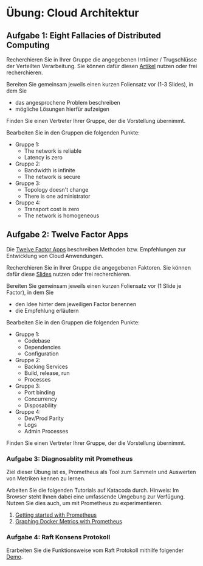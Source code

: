 # Übung: Cloud Architektur
## Aufgabe 1: Eight Fallacies of Distributed Computing

Recherchieren Sie in Ihrer Gruppe die angegebenen Irrtümer / Trugschlüsse  der Verteilten Verarbeitung.
Sie können dafür diesen [Artikel](https://www.simpleorientedarchitecture.com/8-fallacies-of-distributed-systems/)
nutzen oder frei recherchieren. 

Bereiten Sie gemeinsam jeweils einen kurzen Foliensatz vor (1-3 Slides), in dem Sie
* das angesprochene Problem beschreiben
* mögliche Lösungen hierfür aufzeigen

Finden Sie einen Vertreter Ihrer Gruppe, der die Vorstellung übernimmt.

Bearbeiten Sie in den Gruppen die folgenden Punkte:

* Gruppe 1:
    * The network is reliable
    * Latency is zero
* Gruppe 2:
    * Bandwidth is infinite
    * The network is secure
* Gruppe 3:
    * Topology doesn't change
    * There is one administrator
* Gruppe 4:
    * Transport cost is zero
    * The network is homogeneous

## Aufgabe 2: Twelve Factor Apps

Die [Twelve Factor Apps](https://12factor.net/) beschreiben Methoden bzw. Empfehlungen zur Entwicklung von 
Cloud Anwendungen.

Recherchieren Sie in Ihrer Gruppe die angegebenen Faktoren. Sie können dafür diese 
[Slides](https://www.slideshare.net/Alicanakku1/12-factor-apps)
nutzen oder frei recherchieren.

Bereiten Sie gemeinsam jeweils einen kurzen Foliensatz vor (1 Slide je Factor), in dem Sie
* den Idee hinter dem jeweiligen Factor benennen
* die Empfehlung erläutern

Bearbeiten Sie in den Gruppen die folgenden Punkte:

* Gruppe 1:
    * Codebase
    * Dependencies
    * Configuration
* Gruppe 2:
    * Backing Services
    * Build, release, run
    * Processes
* Gruppe 3:
    * Port binding
    * Concurrency
    * Disposability
* Gruppe 4:
    * Dev/Prod Parity
    * Logs
    * Admin Processes

Finden Sie einen Vertreter Ihrer Gruppe, der die Vorstellung übernimmt.

### Aufgabe 3: Diagnosablity mit Prometheus
Ziel dieser Übung ist es, Prometheus als Tool zum Sammeln und Auswerten von Metriken kennen zu lernen.

Arbeiten Sie die folgenden Tutorials auf Katacoda durch. 
Hinweis: Im Browser steht Ihnen dabei eine umfassende Umgebung zur Verfügung. Nutzen Sie dies auch, um mit Prometheus
zu experimentieren.

1. [Getting started with Prometheus](https://www.katacoda.com/courses/prometheus/getting-started)
2. [Graphing Docker Metrics with Prometheus](https://www.katacoda.com/courses/prometheus/docker-metrics)

### Aufgabe 4: Raft Konsens Protokoll

Erarbeiten Sie die Funktionsweise vom Raft Protokoll mithilfe folgender
[Demo](http://thesecretlivesofdata.com/raft/).


